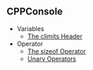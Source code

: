 ## CPPConsole

- Variables
    - [The climits Header](/Doc/climits.md)
- Operator
    - [The sizeof Operator](/Doc/sizeof.md)
    - [Unary Operators](/Doc/unary_operators.md)

